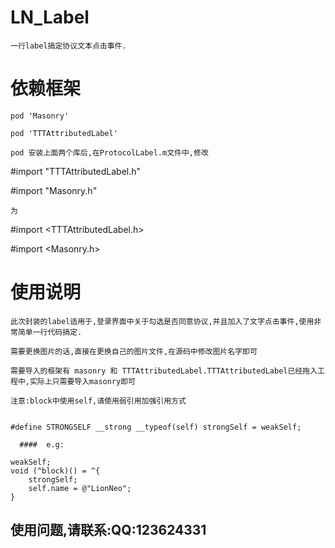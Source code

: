 
# LN_Label
    一行label搞定协议文本点击事件.
# 依赖框架
    pod 'Masonry'
    
    pod 'TTTAttributedLabel'
    
    pod 安装上面两个库后,在ProtocolLabel.m文件中,修改
#import "TTTAttributedLabel.h"

#import "Masonry.h"
    
    为
    
#import <TTTAttributedLabel.h>

#import <Masonry.h>
    
# 使用说明
    此次封装的label适用于,登录界面中关于勾选是否同意协议,并且加入了文字点击事件,使用非常简单一行代码搞定.
    
    需要更换图片的话,直接在更换自己的图片文件,在源码中修改图片名字即可
    
    需要导入的框架有 masonry 和 TTTAttributedLabel.TTTAttributedLabel已经拖入工程中,实际上只需要导入masonry即可
    
    注意:block中使用self,请使用弱引用加强引用方式
```#define WEAKSELF __weak __typeof__(self) weakSelf = self;

#define STRONGSELF __strong __typeof(self) strongSelf = weakSelf;

  ####  e.g:
   ``` 
    weakSelf;
    void (^block)() = ^{
        strongSelf;
        self.name = @"LionNeo";
    }
   
    
## 使用问题,请联系:QQ:123624331
     

